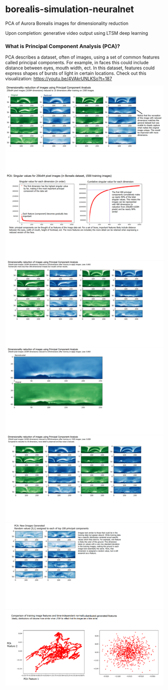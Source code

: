 # borealis-simulation-neuralnet
PCA of Aurora Borealis images for dimensionality reduction

Upon completion: generative video output using LTSM deep learning

### What is Principal Component Analysis (PCA)?
PCA describes a dataset, often of images, using a set of common features called principal components. 
For example, in faces this could include distance between eyes, mouth width, ect.
In this dataset, features could express shapes of bursts of light in certain locations.
Check out this visualization: https://youtu.be/4VAkrUNLKSo?t=187

![Dimentionality reduction results: 10 dimensions](pcaDemo/10DimensionReduction.png)
![PCA study of cumulative component importance](pcaDemo/pcaFeatures.png)
![Dimentionality reduction results: 120 dimensions](pcaDemo/120DimensionReduction.png)
![Dimentionality reduction results: 120 dimensions, enlarged](pcaDemo/120DimensionReductionEnlarged.png)
![Dimentionality reduction results: 300 dimensions](pcaDemo/300DimensionReduction.png)
![Images naively generated with uniform PCA values](pcaDemo/generatedRandom100pca.png)
![Comparison of distribution of top two PCA features](pcaDemo/NormalFeatureCompaison.png)
